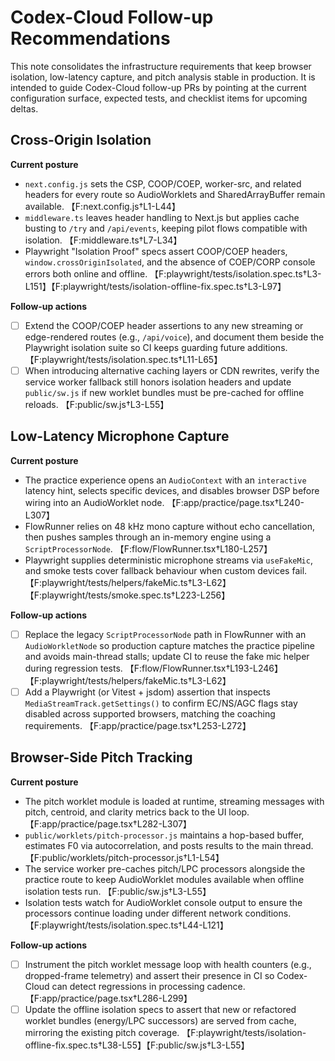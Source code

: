 # Codex-Cloud Follow-up Recommendations

This note consolidates the infrastructure requirements that keep browser isolation, low-latency capture, and pitch analysis stable in production. It is intended to guide Codex-Cloud follow-up PRs by pointing at the current configuration surface, expected tests, and checklist items for upcoming deltas.

## Cross-Origin Isolation

**Current posture**

- `next.config.js` sets the CSP, COOP/COEP, worker-src, and related headers for every route so AudioWorklets and SharedArrayBuffer remain available. 【F:next.config.js†L1-L44】
- `middleware.ts` leaves header handling to Next.js but applies cache busting to `/try` and `/api/events`, keeping pilot flows compatible with isolation. 【F:middleware.ts†L7-L34】
- Playwright "Isolation Proof" specs assert COOP/COEP headers, `window.crossOriginIsolated`, and the absence of COEP/CORP console errors both online and offline. 【F:playwright/tests/isolation.spec.ts†L3-L151】【F:playwright/tests/isolation-offline-fix.spec.ts†L3-L97】

**Follow-up actions**

- [ ] Extend the COOP/COEP header assertions to any new streaming or edge-rendered routes (e.g., `/api/voice`), and document them beside the Playwright isolation suite so CI keeps guarding future additions. 【F:playwright/tests/isolation.spec.ts†L11-L65】
- [ ] When introducing alternative caching layers or CDN rewrites, verify the service worker fallback still honors isolation headers and update `public/sw.js` if new worklet bundles must be pre-cached for offline reloads. 【F:public/sw.js†L3-L55】

## Low-Latency Microphone Capture

**Current posture**

- The practice experience opens an `AudioContext` with an `interactive` latency hint, selects specific devices, and disables browser DSP before wiring into an AudioWorklet node. 【F:app/practice/page.tsx†L240-L307】
- FlowRunner relies on 48 kHz mono capture without echo cancellation, then pushes samples through an in-memory engine using a `ScriptProcessorNode`. 【F:flow/FlowRunner.tsx†L180-L257】
- Playwright supplies deterministic microphone streams via `useFakeMic`, and smoke tests cover fallback behaviour when custom devices fail. 【F:playwright/tests/helpers/fakeMic.ts†L3-L62】【F:playwright/tests/smoke.spec.ts†L223-L256】

**Follow-up actions**

- [ ] Replace the legacy `ScriptProcessorNode` path in FlowRunner with an `AudioWorkletNode` so production capture matches the practice pipeline and avoids main-thread stalls; update CI to reuse the fake mic helper during regression tests. 【F:flow/FlowRunner.tsx†L193-L246】【F:playwright/tests/helpers/fakeMic.ts†L3-L62】
- [ ] Add a Playwright (or Vitest + jsdom) assertion that inspects `MediaStreamTrack.getSettings()` to confirm EC/NS/AGC flags stay disabled across supported browsers, matching the coaching requirements. 【F:app/practice/page.tsx†L253-L272】

## Browser-Side Pitch Tracking

**Current posture**

- The pitch worklet module is loaded at runtime, streaming messages with pitch, centroid, and clarity metrics back to the UI loop. 【F:app/practice/page.tsx†L282-L307】
- `public/worklets/pitch-processor.js` maintains a hop-based buffer, estimates F0 via autocorrelation, and posts results to the main thread. 【F:public/worklets/pitch-processor.js†L1-L54】
- The service worker pre-caches pitch/LPC processors alongside the practice route to keep AudioWorklet modules available when offline isolation tests run. 【F:public/sw.js†L3-L55】
- Isolation tests watch for AudioWorklet console output to ensure the processors continue loading under different network conditions. 【F:playwright/tests/isolation.spec.ts†L44-L121】

**Follow-up actions**

- [ ] Instrument the pitch worklet message loop with health counters (e.g., dropped-frame telemetry) and assert their presence in CI so Codex-Cloud can detect regressions in processing cadence. 【F:app/practice/page.tsx†L286-L299】
- [ ] Update the offline isolation specs to assert that new or refactored worklet bundles (energy/LPC successors) are served from cache, mirroring the existing pitch coverage. 【F:playwright/tests/isolation-offline-fix.spec.ts†L38-L55】【F:public/sw.js†L3-L55】
